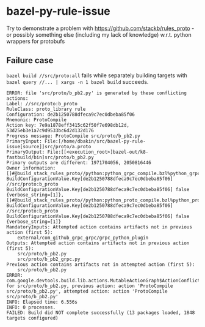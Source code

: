 # bazel-py-rule-issue
Try to demonstrate a problem with https://github.com/stackb/rules_proto - or possibly something else (including my lack of knowledge) w.r.t. python wrappers for protobufs

## Failure case

`bazel build //src/proto:all` fails while separately building targets with `bazel query //... | xargs -n 1 bazel build` succeeds.

```prose
ERROR: file 'src/proto/b_pb2.py' is generated by these conflicting actions:
Label: //src/proto:b_proto
RuleClass: proto_library rule
Configuration: de2b1250788dfeca9c7ec0dbeba85f06
Mnemonic: ProtoCompile
Action key: 7e9a1878eff3415c62f50f7e698db12d, 53d25eb3e1a7c9d9533bc6d2d132d176
Progress message: ProtoCompile src/proto/b_pb2.py
PrimaryInput: File:[/home/dbakin/src/bazel-py-rule-issue[source]]src/proto/a.proto
PrimaryOutput: File:[[<execution_root>]bazel-out/k8-fastbuild/bin]src/proto/b_pb2.py
Primary outputs are different: 1971704056, 2050816446
Owner information: []#@build_stack_rules_proto//python:python_grpc_compile.bzl%python_grpc_compile_aspect[verbose_string="1"] BuildConfigurationValue.Key[de2b1250788dfeca9c7ec0dbeba85f06] //src/proto:b_proto BuildConfigurationValue.Key[de2b1250788dfeca9c7ec0dbeba85f06] false {verbose_string=[1]}, []#@build_stack_rules_proto//python:python_proto_compile.bzl%python_proto_compile_aspect[verbose_string="1"] BuildConfigurationValue.Key[de2b1250788dfeca9c7ec0dbeba85f06] //src/proto:b_proto BuildConfigurationValue.Key[de2b1250788dfeca9c7ec0dbeba85f06] false {verbose_string=[1]}
MandatoryInputs: Attempted action contains artifacts not in previous action (first 5): 
	external/com_github_grpc_grpc/grpc_python_plugin
Outputs: Attempted action contains artifacts not in previous action (first 5): 
	src/proto/b_pb2.py
	src/proto/b_pb2_grpc.py
Previous action contains artifacts not in attempted action (first 5): 
	src/proto/b_pb2.py
ERROR: com.google.devtools.build.lib.actions.MutableActionGraph$ActionConflictException: for src/proto/b_pb2.py, previous action: action 'ProtoCompile src/proto/b_pb2.py', attempted action: action 'ProtoCompile src/proto/b_pb2.py'
INFO: Elapsed time: 6.556s
INFO: 0 processes.
FAILED: Build did NOT complete successfully (13 packages loaded, 1848 targets configured)
```
